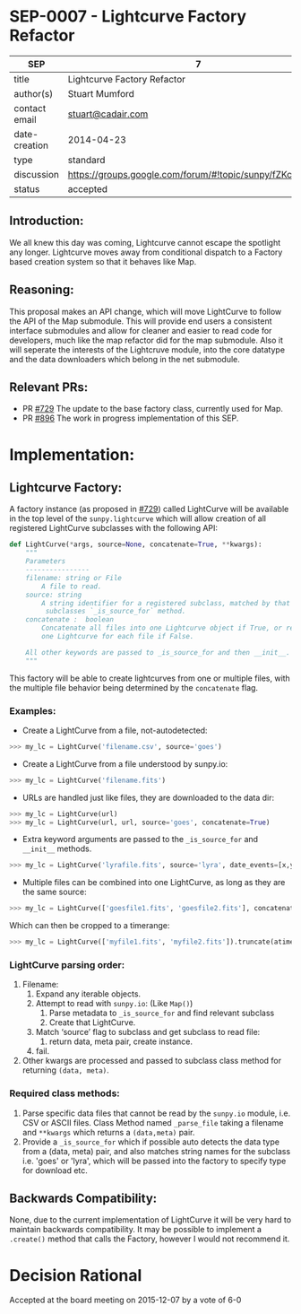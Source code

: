 # SEP-0007 - Lightcurve Factory Refactor

| SEP           | 7                                                         |
|---------------|-----------------------------------------------------------|
| title         | Lightcurve Factory Refactor                               |
| author(s)     | Stuart Mumford                                            |
| contact email | stuart@cadair.com                                         |
| date-creation | 2014-04-23                                                |
| type          | standard                                                  |
| discussion    | https://groups.google.com/forum/#!topic/sunpy/fZKcJsf6cnw |
| status        | accepted                                                  |

## Introduction:
We all knew this day was coming, Lightcurve cannot escape the spotlight any
longer.
Lightcurve moves away from conditional dispatch to a Factory based creation
system so that it behaves like Map.

## Reasoning:
This proposal makes an API change, which will move LightCurve to follow the API
of the Map submodule. This will provide end users a consistent interface
submodules and allow for cleaner and easier to read code for developers, much
like the map refactor did for the map submodule.
Also it will seperate the interests of the Lightcruve module, into the core
datatype and the data downloaders which belong in the net submodule.

## Relevant PRs:
* PR [#729](https://github.com/sunpy/sunpy/pull/729) The update to the base
factory class, currently used for Map.
* PR [#896](https://github.com/sunpy/sunpy/pull/896) The work in progress
implementation of this SEP.

# Implementation:

## Lightcurve Factory:
A factory instance (as proposed in [#729](https://github.com/sunpy/sunpy/pull/729)) called LightCurve will be available in
the top level of the `sunpy.lightcurve` which will allow creation of all
registered LightCurve subclasses with the following API:

```Python
def LightCurve(*args, source=None, concatenate=True, **kwargs):
    """
    Parameters
    ----------------
    filename: string or File
        A file to read.
    source: string
        A string identifier for a registered subclass, matched by that
         subclasses `_is_source_for` method.
    concatenate :  boolean
        Concatenate all files into one Lightcurve object if True, or return
        one Lightcurve for each file if False.

    All other keywords are passed to _is_source_for and then __init__.
    """
```

This factory will be able to create lightcurves from one or multiple files,
with the multiple file behavior being determined by the `concatenate` flag.


### Examples:
* Create a LightCurve from a file, not-autodetected:
```Python
>>> my_lc = LightCurve('filename.csv', source='goes')
```

* Create a LightCurve from a file understood by sunpy.io:
```Python
>>> my_lc = LightCurve('filename.fits')
```

* URLs are handled just like files, they are downloaded to the data dir:
```Python
>>> my_lc = LightCurve(url)
>>> my_lc = LightCurve(url, url, source='goes', concatenate=True)
```

* Extra keyword arguments are passed to the `_is_source_for` and `__init__`
methods.
```Python
>>> my_lc = LightCurve('lyrafile.fits', source='lyra', date_events=[x,y,z])
```

* Multiple files can be combined into one LightCurve, as long as they are the
same source:
```Python
>>> my_lc = LightCurve(['goesfile1.fits', 'goesfile2.fits'], concatenate=True)
```

Which can then be cropped to a timerange:
```Python
>>> my_lc = LightCurve(['myfile1.fits', 'myfile2.fits']).truncate(atimerange)
```

### LightCurve parsing order:

1. Filename:
    1. Expand any iterable objects.
    1. Attempt to read with `sunpy.io`: (Like `Map()`)
        1. Parse metadata to `_is_source_for` and find relevant subclass
        1. Create that LightCurve.
    1. Match ‘source’ flag to subclass and get subclass to read file:
        1. return data, meta pair, create instance.
    1. fail.
1. Other kwargs are processed and passed to subclass class method for returning
 `(data, meta)`.

### Required class methods:

1. Parse specific data files that cannot be read by the `sunpy.io` module,
i.e. CSV or ASCII files. Class Method named `_parse_file` taking a filename and
`**kwargs` which returns a `(data,meta)` pair.
1. Provide a `_is_source_for` which if possible auto detects the data type from
a (data, meta) pair, and also matches string names for the subclass
i.e. 'goes' or 'lyra', which will be passed into the factory to specify type
for download etc.

## Backwards Compatibility:
None, due to the current implementation of LightCurve it will be very hard to
maintain backwards compatibility.
It may be possible to implement a `.create()` method that calls the Factory,
however I would not recommend it.

# Decision Rational
Accepted at the board meeting on 2015-12-07 by a vote of 6-0
